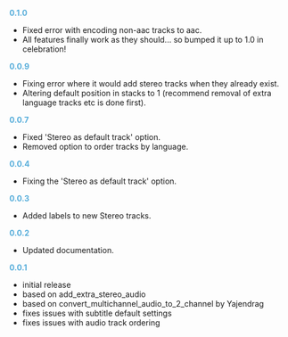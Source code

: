 **<span style="color:#56adda">0.1.0</span>**
- Fixed error with encoding non-aac tracks to aac.
- All features finally work as they should... so bumped it up to 1.0 in celebration!

**<span style="color:#56adda">0.0.9</span>**
- Fixing error where it would add stereo tracks when they already exist.
- Altering default position in stacks to 1 (recommend removal of extra language tracks etc is done first). 

**<span style="color:#56adda">0.0.7</span>**
- Fixed 'Stereo as default track' option.
- Removed option to order tracks by language. 

**<span style="color:#56adda">0.0.4</span>**
- Fixing the 'Stereo as default track' option.

**<span style="color:#56adda">0.0.3</span>**
- Added labels to new Stereo tracks.

**<span style="color:#56adda">0.0.2</span>**
- Updated documentation.

**<span style="color:#56adda">0.0.1</span>**
- initial release
- based on add_extra_stereo_audio
- based on convert_multichannel_audio_to_2_channel by Yajendrag
- fixes issues with subtitle default settings
- fixes issues with audio track ordering
